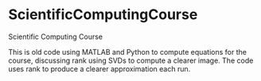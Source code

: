 # ScientificComputingCourse
Scientific Computing Course 

This is old code using MATLAB and Python to compute equations for the course, discussing rank using SVDs to compute a clearer image. 
The code uses rank to produce a clearer approximation each run.
